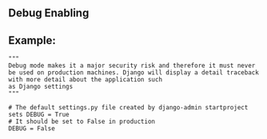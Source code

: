 
Debug Enabling
-------

## Example:

    """
    Debug mode makes it a major security risk and therefore it must never be used on production machines. Django will display a detail traceback with more detail about the application such 
    as Django settings
    """

    # The default settings.py file created by django-admin startproject sets DEBUG = True
    # It should be set to False in production 
    DEBUG = False